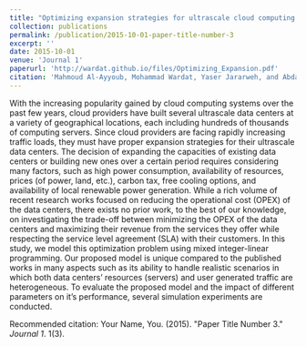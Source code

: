 ```yaml
---
title: "Optimizing expansion strategies for ultrascale cloud computing data centers"
collection: publications
permalink: /publication/2015-10-01-paper-title-number-3
excerpt: ''
date: 2015-10-01
venue: 'Journal 1'
paperurl: 'http://wardat.github.io/files/Optimizing_Expansion.pdf'
citation: 'Mahmoud Al-Ayyoub, Mohammad Wardat, Yaser Jararweh, and Abdallah A. Khreishah. "Optimizing expansion strategies for ultrascale cloud computing data centers." Simulation Modelling Practice and Theory 58 (2015): 15-29.'
---
```

With the increasing popularity gained by cloud computing systems over the past few years, cloud providers have built several ultrascale data centers at a variety of geographical locations, each including hundreds of thousands of computing servers. Since cloud providers are facing rapidly increasing traffic loads, they must have proper expansion strategies for their ultrascale data centers. The decision of expanding the capacities of existing data centers or building new ones over a certain period requires considering many factors, such as high power consumption, availability of resources, prices (of power, land, etc.), carbon tax, free cooling options, and availability of local renewable power generation. While a rich volume of recent research works focused on reducing the operational cost (OPEX) of the data centers, there exists no prior work, to the best of our knowledge, on investigating the trade-off between minimizing the OPEX of the data centers and maximizing their revenue from the services they offer while respecting the service level agreement (SLA) with their customers. In this study, we model this optimization problem using mixed integer-linear programming. Our proposed model is unique compared to the published works in many aspects such as its ability to handle realistic scenarios in which both data centers’ resources (servers) and user generated traffic are heterogeneous. To evaluate the proposed model and the impact of different parameters on it’s performance, several simulation experiments are conducted.


<!-- [Download paper here](http://wardat.github.io/files/Optimizing_Expansion.pdf) -->

Recommended citation: Your Name, You. (2015). "Paper Title Number 3." <i>Journal 1</i>. 1(3).